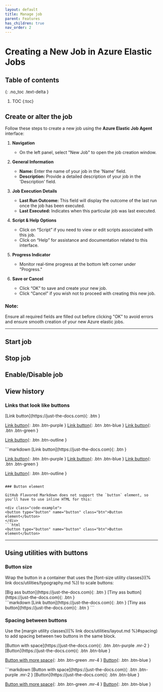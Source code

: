 ```yaml
---
layout: default
title: Manage job
parent: Features
has_children: true
nav_order: 2
---
```


# Creating a New Job in Azure Elastic Jobs
## Table of contents
{: .no_toc .text-delta }

1. TOC
{:toc}

## Create or alter the job

Follow these steps to create a new job using the **Azure Elastic Job Agent** interface:

1. **Navigation**
   - On the left panel, select "New Job" to open the job creation window.

2. **General Information**
   - **Name:** Enter the name of your job in the 'Name' field.
   - **Description:** Provide a detailed description of your job in the 'Description' field.

3. **Job Execution Details**
   - **Last Run Outcome:** This field will display the outcome of the last run once the job has been executed.
   - **Last Executed:** Indicates when this particular job was last executed.
     
4. **Script & Help Options**
   - Click on “Script” if you need to view or edit scripts associated with this job.
   - Click on “Help” for assistance and documentation related to this interface.

5. **Progress Indicator**
   - Monitor real-time progress at the bottom left corner under "Progress."

6. **Save or Cancel**
   - Click “OK” to save and create your new job.
   - Click “Cancel” if you wish not to proceed with creating this new job.

### Note:
Ensure all required fields are filled out before clicking "OK" to avoid errors and ensure smooth creation of your new Azure elastic jobs.

---

## Start job

## Stop job

## Enable/Disable job

## View history

### Links that look like buttons

<div class="code-example" markdown="1">
[Link button](https://just-the-docs.com){: .btn }

[Link button](https://just-the-docs.com){: .btn .btn-purple }
[Link button](https://just-the-docs.com){: .btn .btn-blue }
[Link button](https://just-the-docs.com){: .btn .btn-green }

[Link button](https://just-the-docs.com){: .btn .btn-outline }
</div>
```markdown
[Link button](https://just-the-docs.com){: .btn }

[Link button](https://just-the-docs.com){: .btn .btn-purple }
[Link button](https://just-the-docs.com){: .btn .btn-blue }
[Link button](https://just-the-docs.com){: .btn .btn-green }

[Link button](https://just-the-docs.com){: .btn .btn-outline }
```

### Button element

GitHub Flavored Markdown does not support the `button` element, so you'll have to use inline HTML for this:

<div class="code-example">
<button type="button" name="button" class="btn">Button element</button>
</div>
```html
<button type="button" name="button" class="btn">Button element</button>
```

---

## Using utilities with buttons

### Button size

Wrap the button in a container that uses the [font-size utility classes]({% link docs/utilities/typography.md %}) to scale buttons:

<div class="code-example" markdown="1">
<span class="fs-6">
[Big ass button](https://just-the-docs.com){: .btn }
</span>

<span class="fs-3">
[Tiny ass button](https://just-the-docs.com){: .btn }
</span>
</div>
```markdown
<span class="fs-8">
[Link button](https://just-the-docs.com){: .btn }
</span>

<span class="fs-3">
[Tiny ass button](https://just-the-docs.com){: .btn }
</span>
```

### Spacing between buttons

Use the [margin utility classes]({% link docs/utilities/layout.md %}#spacing) to add spacing between two buttons in the same block.

<div class="code-example" markdown="1">
[Button with space](https://just-the-docs.com){: .btn .btn-purple .mr-2 }
[Button](https://just-the-docs.com){: .btn .btn-blue }

[Button with more space](https://just-the-docs.com){: .btn .btn-green .mr-4 }
[Button](https://just-the-docs.com){: .btn .btn-blue }
</div>
```markdown
[Button with space](https://just-the-docs.com){: .btn .btn-purple .mr-2 }
[Button](https://just-the-docs.com){: .btn .btn-blue }

[Button with more space](https://just-the-docs.com){: .btn .btn-green .mr-4 }
[Button](https://just-the-docs.com){: .btn .btn-blue }
```
